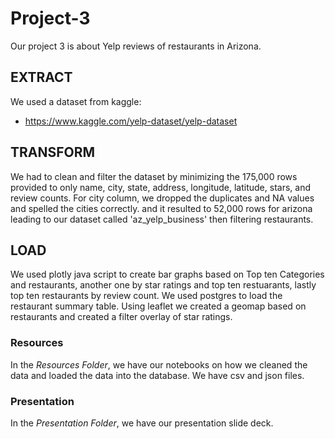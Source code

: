 # Project-3
Our project 3 is about Yelp reviews of restaurants in Arizona. 
## EXTRACT
We used a dataset from kaggle:
* https://www.kaggle.com/yelp-dataset/yelp-dataset

## TRANSFORM
We had to clean and filter the dataset by minimizing the 175,000 rows provided to only name, city, state, address, longitude, latitude, stars, and review counts.
For city column, we dropped the duplicates and NA values and spelled the cities correctly. and it resulted to 52,000 rows for arizona leading to our dataset called 'az_yelp_business' then filtering restaurants.

## LOAD
We used plotly java script to create bar graphs based on Top ten Categories and restaurants, another one by star ratings and top ten restuarants, lastly top ten restaurants by review count. We used postgres to load the restaurant summary table. 
Using leaflet we created a geomap based on restaurants and created a filter overlay of star ratings.

### Resources
In the *Resources Folder*, we have our notebooks on how we cleaned the data and loaded the data into the database. We have csv and json files.


### Presentation
In the *Presentation Folder*, we have our presentation slide deck.
